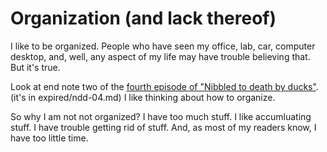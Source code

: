 Organization (and lack thereof)
===============================

I like to be organized.  People who have seen my office, lab, car, computer
desktop, and, well, any aspect of my life may have trouble believing that.
But it's true.

Look at end note two of the [fourth episode of "Nibbled to death by ducks"](...).  (it's in expired/ndd-04.md) I like thinking about how to organize.

So why I am not not organized?  I have too much stuff.  I like
accumluating stuff.  I have trouble getting rid of stuff.  And, as most
of my readers know, I have too little time.
